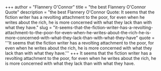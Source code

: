 +++
author = "Flannery O'Connor"
title = "the best Flannery O'Connor Quote"
description = "the best Flannery O'Connor Quote: It seems that the fiction writer has a revolting attachment to the poor, for even when he writes about the rich, he is more concerned with what they lack than with what they have."
slug = "it-seems-that-the-fiction-writer-has-a-revolting-attachment-to-the-poor-for-even-when-he-writes-about-the-rich-he-is-more-concerned-with-what-they-lack-than-with-what-they-have"
quote = '''It seems that the fiction writer has a revolting attachment to the poor, for even when he writes about the rich, he is more concerned with what they lack than with what they have.'''
+++
It seems that the fiction writer has a revolting attachment to the poor, for even when he writes about the rich, he is more concerned with what they lack than with what they have.
